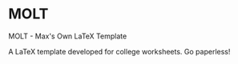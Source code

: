 # MOLT
MOLT - Max's Own LaTeX Template

A LaTeX template developed for college worksheets. Go paperless!
